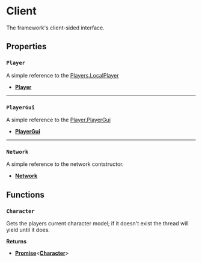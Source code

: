 # Client <Badge type="danger" text="client" />

The framework's client-sided interface.

## Properties

### `Player` <Badge type="tip" text="read only" />

A simple reference to the [Players.LocalPlayer](https://create.roblox.com/docs/reference/engine/classes/Players#LocalPlayer)

* [**Player**](https://create.roblox.com/docs/reference/engine/classes/Player)

---

### `PlayerGui` <Badge type="tip" text="read only" />

A simple reference to the [Player.PlayerGui](https://create.roblox.com/docs/reference/engine/classes/Player#PlayerGui)

* [**PlayerGui**](https://create.roblox.com/docs/reference/engine/classes/PlayerGui)

---

### `Network` <Badge type="tip" text="read only" />

A simple reference to the network contstructor.

* [**Network**](/api/network/)

## Functions

### `Character`

Gets the players current character model; if it doesn't exist the thread will yield until it does.

**Returns**

* [**Promise**](https://eryn.io/roblox-lua-promise/)<[**Character**](/api/#character)>
